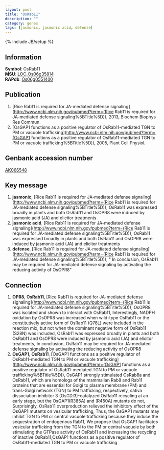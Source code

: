 ```yaml
---
layout: post
title: "OsRab11"
description: ""
category: genes
tags: [jasmonic, jasmonic acid, defense]
---
```

{% include JB/setup %}

## Information
__Symbol__: OsRab11  
__MSU__: [LOC_Os06g35814](http://rice.plantbiology.msu.edu/cgi-bin/ORF_infopage.cgi?orf=LOC_Os06g35814)  
__RAPdb__: [Os06g0551400](http://rapdb.dna.affrc.go.jp/viewer/gbrowse_details/irgsp1?name=Os06g0551400)  

## Publication
1. [Rice Rab11 is required for JA-mediated defense signaling](http://www.ncbi.nlm.nih.gov/pubmed?term=(Rice Rab11 is required for JA-mediated defense signaling%5BTitle%5D)), 2013, Biochem Biophys Res Commun.
2. [OsGAP1 functions as a positive regulator of OsRab11-mediated TGN to PM or vacuole trafficking](http://www.ncbi.nlm.nih.gov/pubmed?term=(OsGAP1 functions as a positive regulator of OsRab11-mediated TGN to PM or vacuole trafficking%5BTitle%5D)), 2005, Plant Cell Physiol.

## Genbank accession number
[AK066548](http://www.ncbi.nlm.nih.gov/nuccore/AK066548)

## Key message
1. __jasmonic__, [Rice Rab11 is required for JA-mediated defense signaling](http://www.ncbi.nlm.nih.gov/pubmed?term=(Rice Rab11 is required for JA-mediated defense signaling%5BTitle%5D)),  OsRab11 was expressed broadly in plants and both OsRab11 and OsOPR8 were induced by jasmonic acid (JA) and elicitor treatments
2. __jasmonic acid__, [Rice Rab11 is required for JA-mediated defense signaling](http://www.ncbi.nlm.nih.gov/pubmed?term=(Rice Rab11 is required for JA-mediated defense signaling%5BTitle%5D)),  OsRab11 was expressed broadly in plants and both OsRab11 and OsOPR8 were induced by jasmonic acid (JA) and elicitor treatments
3. __defense__, [Rice Rab11 is required for JA-mediated defense signaling](http://www.ncbi.nlm.nih.gov/pubmed?term=(Rice Rab11 is required for JA-mediated defense signaling%5BTitle%5D)), " In conclusion, OsRab11 may be required for JA-mediated defense signaling by activating the reducing activity of OsOPR8"

## Connection
1. __OPR8__, __OsRab11__, [Rice Rab11 is required for JA-mediated defense signaling](http://www.ncbi.nlm.nih.gov/pubmed?term=(Rice Rab11 is required for JA-mediated defense signaling%5BTitle%5D)),  OsOPR8 was isolated and shown to interact with OsRab11, Interestingly, NADPH oxidation by OsOPR8 was increased when wild-type OsRab11 or the constitutively active form of OsRab11 (Q78L) were included in the reaction mix, but not when the dominant negative form of OsRab11 (S28N) was included, OsRab11 was expressed broadly in plants and both OsRab11 and OsOPR8 were induced by jasmonic acid (JA) and elicitor treatments, In conclusion, OsRab11 may be required for JA-mediated defense signaling by activating the reducing activity of OsOPR8
2. __OsGAP1__, __OsRab11__, [OsGAP1 functions as a positive regulator of OsRab11-mediated TGN to PM or vacuole trafficking](http://www.ncbi.nlm.nih.gov/pubmed?term=(OsGAP1 functions as a positive regulator of OsRab11-mediated TGN to PM or vacuole trafficking%5BTitle%5D)),  OsGAP1 strongly stimulated OsRab8a and OsRab11, which are homologs of the mammalian Rab8 and Rab11 proteins that are essential for Golgi to plasma membrane (PM) and trans-Golgi network (TGN) to PM trafficking, respectively, sativa dissociation inhibitor 3 (OsGDI3)-catalyzed OsRab11 recycling at an early stage, but the OsGAP1(R385A) and (R450A) mutants do not, Surprisingly, OsRab11 overproduction relieved the inhibitory effect of the OsGAP1 mutants on vesicular trafficking, Thus, the OsGAP1 mutants may inhibit TGN to PM or central vacuole trafficking because they induce the sequestration of endogenous Rab11, We propose that OsGAP1 facilitates vesicular trafficking from the TGN to the PM or central vacuole by both stimulating the GTPase activity of OsRab11 and increasing the recycling of inactive OsRab11,OsGAP1 functions as a positive regulator of OsRab11-mediated TGN to PM or vacuole trafficking


